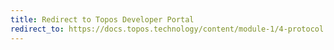 ```yaml
---
title: Redirect to Topos Developer Portal
redirect_to: https://docs.topos.technology/content/module-1/4-protocol.html#subnets
---
```


